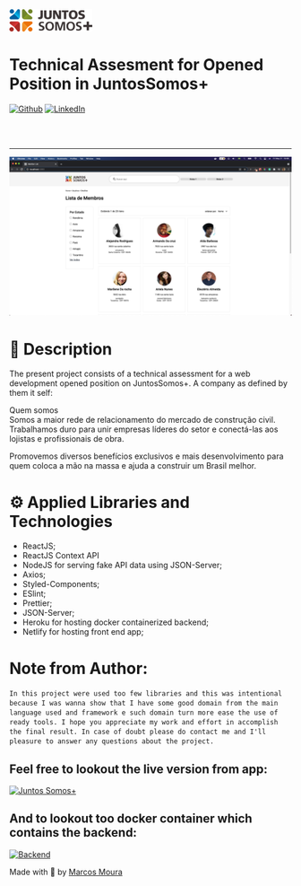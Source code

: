 <span align="center">
  <img src="readeMEassets/juntos-logo.png">
</span>

# Technical Assesment for Opened Position in JuntosSomos+

[![Github](https://img.shields.io/badge/Github-Marcos%20Moura-blue)](https://github.com/thomaslnx)
[![LinkedIn](https://img.shields.io/badge/LinkedIn-Marcos%20Moura-blue)](https://www.linkedin.com/in/marcos-de-moura-silva/)

<br/>
<br/>

<hr/>

<span align="center">
  <img src="readeMEassets/print.png">
</span>

# :memo: Description

<p>The present project consists of a technical assessment for a web development opened position on JuntosSomos+. A company as defined by them it self:
</p>
<p>Quem somos <br>
Somos a maior rede de relacionamento do mercado de construção civil. Trabalhamos duro para unir empresas líderes do setor e conectá-las aos lojistas e profissionais de obra.

Promovemos diversos benefícios exclusivos e mais desenvolvimento para quem coloca a mão na massa e ajuda a construir um Brasil melhor.</p>

# ⚙️ Applied Libraries and Technologies

- ReactJS;
- ReactJS Context API
- NodeJS for serving fake API data using JSON-Server;
- Axios;
- Styled-Components;
- ESlint;
- Prettier;
- JSON-Server;
- Heroku for hosting docker containerized backend;
- Netlify for hosting front end app;


# Note from Author:
```In this project were used too few libraries and this was intentional because I was wanna show that I have some good domain from the main language used and framework e such domain turn more ease the use of ready tools. I hope you appreciate my work and effort in accomplish the final result. In case of doubt please do contact me and I'll pleasure to answer any questions about the project.```

## Feel free to lookout the live version from app:
[![Juntos Somos+](https://juntossomoschallenge.netlify.app/)](https://juntossomoschallenge.netlify.app/)

## And to lookout too docker container which contains the backend:
[![Backend](https://github.com/thomaslnx/BackendJuntos)](https://github.com/thomaslnx/BackendJuntos)


Made with :heartbeat: by [Marcos Moura](https://github.com/thomaslnx)
